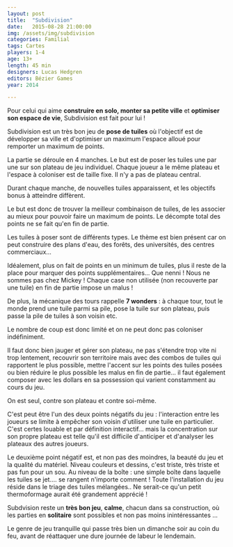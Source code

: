 ```yaml
---
layout: post
title:  "Subdivision"
date:   2015-08-28 21:00:00
img: /assets/img/subdivision
categories: Familial
tags: Cartes
players: 1-4
age: 13+
length: 45 min
designers: Lucas Hedgren
editors: Bézier Games
year: 2014

---
```

Pour celui qui aime **construire en solo, monter sa petite ville** et **optimiser son espace de vie**, Subdivision est fait pour lui !

Subdivision est un très bon jeu de **pose de tuiles** où l'objectif est de développer sa ville et d'optimiser un maximum l'espace alloué pour remporter un maximum de points.

La partie se déroule en 4 manches. Le but est de poser les tuiles une par une sur son plateau de jeu individuel. Chaque joueur a le même plateau et l'espace à coloniser est de taille fixe. Il n'y a pas de plateau central.

Durant chaque manche, de nouvelles tuiles apparaissent, et les objectifs bonus à atteindre diffèrent.

Le but est donc de trouver la meilleur combinaison de tuiles, de les associer au mieux pour pouvoir faire un maximum de points. Le décompte total des points ne se fait qu'en fin de partie.

Les tuiles à poser sont de différents types. Le thème est bien présent car on peut construire des plans d'eau, des forêts, des universités, des centres commerciaux...

Idéalement, plus on fait de points en un minimum de tuiles, plus il reste de la place pour marquer des points supplémentaires... Que nenni ! Nous ne sommes pas chez Mickey ! Chaque case non utilisée (non recouverte par une tuile) en fin de partie impose un malus !

De plus, la mécanique des tours rappelle **7 wonders** : à chaque tour, tout le monde prend une tuile parmi sa pile, pose la tuile sur son plateau, puis passe la pile de tuiles à son voisin etc.

Le nombre de coup est donc limité et on ne peut donc pas coloniser indéfiniment.

Il faut donc bien jauger et gérer son plateau, ne pas s'étendre trop vite ni trop lentement, recouvrir son territoire mais avec des combos de tuiles qui rapportent le plus possible, mettre l'accent sur les points des tuiles posées ou bien réduire le plus possible les malus en fin de partie... il faut également composer avec les dollars en sa possession qui varient constamment au cours du jeu.

On est seul, contre son plateau et contre soi-même.

C'est peut être l'un des deux points négatifs du jeu : l'interaction entre les joueurs se limite à empêcher son voisin d'utiliser une tuile en particulier. C'est certes louable et par définition interactif... mais la concentration sur son propre plateau est telle qu'il est difficile d'anticiper et d'analyser les plateaux des autres joueurs.

Le deuxième point négatif est, et non pas des moindres, la beauté du jeu et la qualité du matériel. Niveau couleurs et dessins, c'est triste, très triste et pas fun pour un sou. Au niveau de la boîte : une simple boîte dans laquelle les tuiles se jet.... se rangent n'importe comment ! Toute l'installation du jeu réside dans le triage des tuiles mélangées.. Ne serait-ce qu'un petit thermoformage aurait été grandement apprécié !

Subdvision reste un **très bon jeu**, **calme**, chacun dans sa construction, où les parties en **solitaire** sont possibles et non pas moins inintéressantes ...

Le genre de jeu tranquille qui passe très bien un dimanche soir au coin du feu, avant de réattaquer une dure journée de labeur le lendemain.
